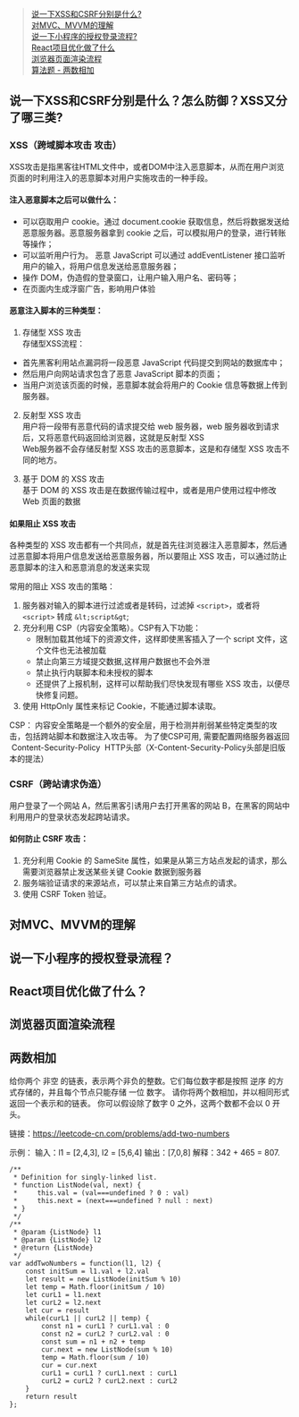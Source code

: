 >[说一下XSS和CSRF分别是什么?](#说一下XSS和CSRF分别是什么)  
>[对MVC、MVVM的理解](#对MVC、MVVM的理解)   
>[说一下小程序的授权登录流程?](#说一下小程序的授权登录流程)  
>[React项目优化做了什么](#react项目优化做了什么)  
>[浏览器页面渲染流程](#浏览器页面渲染流程)  
>[算法题 - 两数相加](#两数相加)

## 说一下XSS和CSRF分别是什么？怎么防御？XSS又分了哪三类?

### XSS（跨域脚本攻击 攻击）
XSS攻击是指黑客往HTML文件中，或者DOM中注入恶意脚本，从而在用户浏览页面的时利用注入的恶意脚本对用户实施攻击的一种手段。

#### 注入恶意脚本之后可以做什么：
- 可以窃取用户 cookie。通过 document.cookie 获取信息，然后将数据发送给恶意服务器。恶意服务器拿到 cookie 之后，可以模拟用户的登录，进行转账等操作；
- 可以监听用户行为。 恶意 JavaScript 可以通过 addEventListener 接口监听用户的输入，将用户信息发送给恶意服务器；
- 操作 DOM，伪造假的登录窗口，让用户输入用户名、密码等；
- 在页面内生成浮窗广告，影响用户体验

#### 恶意注入脚本的三种类型：
1. 存储型 XSS 攻击  
存储型XSS流程：
- 首先黑客利用站点漏洞将一段恶意 JavaScript 代码提交到网站的数据库中；
- 然后用户向网站请求包含了恶意 JavaScript 脚本的页面；
- 当用户浏览该页面的时候，恶意脚本就会将用户的 Cookie 信息等数据上传到服务器。

2. 反射型 XSS 攻击  
用户将一段带有恶意代码的请求提交给 web 服务器，web 服务器收到请求后，又将恶意代码返回给浏览器，这就是反射型 XSS  
Web服务器不会存储反射型 XSS 攻击的恶意脚本，这是和存储型 XSS 攻击不同的地方。

3. 基于 DOM 的 XSS 攻击  
基于 DOM 的 XSS 攻击是在数据传输过程中，或者是用户使用过程中修改 Web 页面的数据

#### 如果阻止 XSS 攻击
各种类型的 XSS 攻击都有一个共同点，就是首先往浏览器注入恶意脚本，然后通过恶意脚本将用户信息发送给恶意服务器，所以要阻止 XSS 攻击，可以通过防止恶意脚本的注入和恶意消息的发送来实现

常用的阻止 XSS 攻击的策略：
1. 服务器对输入的脚本进行过滤或者是转码，过滤掉 `<script>`，或者将`<script>`  转成 `&lt;script&gt`;
2. 充分利用 CSP（内容安全策略）。CSP有入下功能：
    - 限制加载其他域下的资源文件，这样即使黑客插入了一个 script 文件，这个文件也无法被加载
    - 禁止向第三方域提交数据,这样用户数据也不会外泄
    - 禁止执行内联脚本和未授权的脚本
    - 还提供了上报机制，这样可以帮助我们尽快发现有哪些 XSS 攻击，以便尽快修复问题。
3. 使用 HttpOnly 属性来标记 Cookie，不能通过脚本读取。

CSP：
内容安全策略是一个额外的安全层，用于检测并削弱某些特定类型的攻击，包括跨站脚本和数据注入攻击等。
为了使CSP可用, 需要配置网络服务器返回  Content-Security-Policy  HTTP头部（X-Content-Security-Policy头部是旧版本的提法）

### CSRF（跨站请求伪造）
用户登录了一个网站 A，然后黑客引诱用户去打开黑客的网站 B，在黑客的网站中利用用户的登录状态发起跨站请求。

#### 如何防止 CSRF 攻击：
1. 充分利用 Cookie 的 SameSite 属性，如果是从第三方站点发起的请求，那么需要浏览器禁止发送某些关键 Cookie 数据到服务器
2. 服务端验证请求的来源站点，可以禁止来自第三方站点的请求。
3. 使用 CSRF Token 验证。

## 对MVC、MVVM的理解

## 说一下小程序的授权登录流程？

## React项目优化做了什么？

## 浏览器页面渲染流程

## 两数相加

给你两个 非空 的链表，表示两个非负的整数。它们每位数字都是按照 逆序 的方式存储的，并且每个节点只能存储 一位 数字。
请你将两个数相加，并以相同形式返回一个表示和的链表。
你可以假设除了数字 0 之外，这两个数都不会以 0 开头。

链接：https://leetcode-cn.com/problems/add-two-numbers

示例：
输入：l1 = [2,4,3], l2 = [5,6,4]
输出：[7,0,8]
解释：342 + 465 = 807.

```
/**
 * Definition for singly-linked list.
 * function ListNode(val, next) {
 *     this.val = (val===undefined ? 0 : val)
 *     this.next = (next===undefined ? null : next)
 * }
 */
/**
 * @param {ListNode} l1
 * @param {ListNode} l2
 * @return {ListNode}
 */
var addTwoNumbers = function(l1, l2) {
    const initSum = l1.val + l2.val
    let result = new ListNode(initSum % 10)
    let temp = Math.floor(initSum / 10)
    let curL1 = l1.next
    let curL2 = l2.next
    let cur = result
    while(curL1 || curL2 || temp) {
        const n1 = curL1 ? curL1.val : 0
        const n2 = curL2 ? curL2.val : 0
        const sum = n1 + n2 + temp
        cur.next = new ListNode(sum % 10)
        temp = Math.floor(sum / 10)
        cur = cur.next
        curL1 = curL1 ? curL1.next : curL1
        curL2 = curL2 ? curL2.next : curL2
    }
    return result
};
```